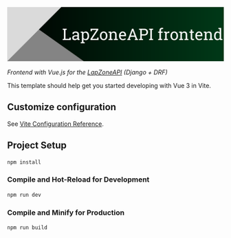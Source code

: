<img title="LapZoneAPI frontend" alt="Header image" src="./header.png">

_Frontend with Vue.js for the [LapZoneAPI](https://github.com/Gubchik123/LapZoneAPI) (Django + DRF)_

This template should help get you started developing with Vue 3 in Vite.

## Customize configuration

See [Vite Configuration Reference](https://vitejs.dev/config/).

## Project Setup

```sh
npm install
```

### Compile and Hot-Reload for Development

```sh
npm run dev
```

### Compile and Minify for Production

```sh
npm run build
```
